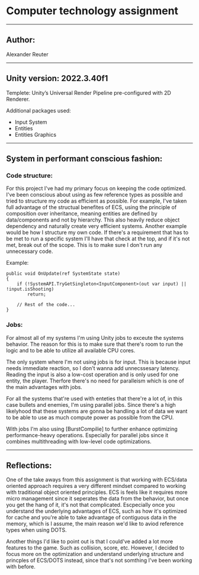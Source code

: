  # Computer technology assignment
------------------------------------------------------------------------------------------------------------------------------------------------------------------------------------------------
## **Author:**
Alexander Reuter

------------------------------------------------------------------------------------------------------------------------------------------------------------------------------------------------
## **Unity version: 2022.3.40f1**

Templete: 
Unity’s Universal Render Pipeline pre-configured with 2D Renderer.

Additional packages used: 
* Input System
* Entities
* Entities Graphics

------------------------------------------------------------------------------------------------------------------------------------------------------------------------------------------------
## **System in performant conscious fashion:**

### **Code structure:**

For this project I've had my primary focus on keeping the code optimized. I've been conscious about using as few reference types as possible and tried to structure my code as efficient as possible. For example, I've taken full advantage of the structual benefites of ECS, using the principle of composition over inheritance, meaning entities are defined by data/components and not by hierarchy. This also heavily reduce object dependency and naturally create very efficient systems. Another example would be how I structure my own code. If there's a requirement that has to be met to run a specific system I'll have that check at the top, and if it's not met, break out of the scope. This is to make sure I don't run any unnecessary code.

Example:

    public void OnUpdate(ref SystemState state)
    {
        if (!SystemAPI.TryGetSingleton<InputComponent>(out var input) || !input.isShooting)
            return; 
        
        // Rest of the code...
    }


### **Jobs:**
For almost all of my systems I'm using Unity jobs to exceute the systems behavior. The reason for this is to make sure that there's room to run the logic and to be able to utilize all available CPU cores. 

The only system where I'm not using jobs is for input. This is because input needs immediate reaction, so I don't wanna add unnecssesary latency. Reading the input is also a low-cost operation and is only used for one entity, the player. Therfore there's no need for paralleism which is one of the main advantages with jobs.

For all the systems that're used with enteties that there're a lot of, in this case bullets and enemies, I'm using parallel jobs. Since there's a high likelyhood that these systems are gonna be handling a lot of data we want to be able to use as much compute power as possible from the CPU. 

With jobs I'm also using [BurstCompilie] to further enhance optimizing performance-heavy operations. Especially for parallel jobs since it combines multithreading with low-level code optimizations.

------------------------------------------------------------------------------------------------------------------------------------------------------------------------------------------------
## **Reflections:**
One of the take aways from this assignment is that working with ECS/data oriented approach requires a very different mindset compared to working with traditional object oriented principles. ECS is feels like it requires more micro management since it seperates the data from the behavior, but once you get the hang of it, it's not that complicated. Escpecially once you understand the underlying advantages of ECS, such as how it's optimized for cache and you're able to take advantage of contiguous data in the memory, which is I assume, the main reason we'd like to aviod reference types when using DOTS. 

Another things I'd like to point out is that I could've added a lot more features to the game. Such as collision, score, etc. However, I decided to focus more on the optimization and understand underlying structure and princples of ECS/DOTS instead, since that's not somthing I've been working with before. 

